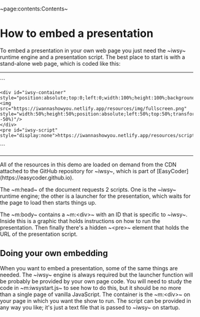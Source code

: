 ~page:contents:Contents~

# How to embed a presentation

To embed a presentation in your own web page you just need the ~iwsy~ runtime engine and a presentation script. The best place to start is with a stand-alone web page, which is coded like this:
<hr>
```
<html>
  <head>
    <meta charset="UTF-8">
    <meta name="viewport" content="width=device-width, initial-scale=1.0">
	<script src='https://iwannashowyou.netlify.app/iwsy.js'></script>
	<script src='https://iwannashowyou.netlify.app/iwsystart.js'></script>
  </head>

  <body style="margin:0;padding:0">

    <div id="iwsy-container" style="position:absolute;top:0;left:0;width:100%;height:100%;background:black">
    <img src="https://iwannashowyou.netlify.app/resources/img/fullscreen.png" style="width:50%;height:50%;position:absolute;left:50%;top:50%;transform:translate(-50%, -50%)"/>
    </div>
    <pre id="iwsy-script" style="display:none">https://iwannashowyou.netlify.app/resources/scripts/demo.json</pre>

  </body>
</html>
</html>
```
<hr>
All of the resources in this demo are loaded on demand from the CDN attached to the GitHub repository for ~iwsy~, which is part of [EasyCoder](https://easycoder.github.io).

The ~m:head~ of the document requests 2 scripts. One is the ~iwsy~ runtime engine; the other is a launcher for the presentation, which waits for the page to load then starts things up.

The ~m:body~ contains a ~m:&lt;div&gt;~ with an ID that is specific to ~iwsy~. Inside this is a graphic that holds instructions on how to run the presentation. Then finally there's a hidden ~&lt;pre&gt;~ element that holds the URL of the presentation script.

## Doing your own embedding

When you want to embed a presentation, some of the same things are needed. The ~iwsy~ engine is always required but the launcher function will be probably be provided by your own page code. You will need to study the code in ~m:iwsystart.js~ to see how to do this, but it should be no more than a single page of vanilla JavaScript. The container is the ~m:&lt;div&gt;~ on your page in which you want the show to run. The script can be provided in any way you like; it's just a text file that is passed to ~iwsy~ on startup.
